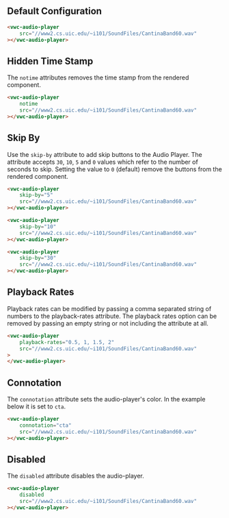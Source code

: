 ## Default Configuration

```html preview
<vwc-audio-player
	src="//www2.cs.uic.edu/~i101/SoundFiles/CantinaBand60.wav"
></vwc-audio-player>
```

## Hidden Time Stamp

The `notime` attributes removes the time stamp from the rendered component.

```html preview
<vwc-audio-player
	notime
	src="//www2.cs.uic.edu/~i101/SoundFiles/CantinaBand60.wav"
></vwc-audio-player>
```

## Skip By

Use the `skip-by` attribute to add skip buttons to the Audio Player. The attribute accepts `30`, `10`, `5` and `0` values which refer to the number of seconds to skip. Setting the value to `0` (default) remove the buttons from the rendered component.

```html preview
<vwc-audio-player
	skip-by="5"
	src="//www2.cs.uic.edu/~i101/SoundFiles/CantinaBand60.wav"
></vwc-audio-player>

<vwc-audio-player
	skip-by="10"
	src="//www2.cs.uic.edu/~i101/SoundFiles/CantinaBand60.wav"
></vwc-audio-player>

<vwc-audio-player
	skip-by="30"
	src="//www2.cs.uic.edu/~i101/SoundFiles/CantinaBand60.wav"
></vwc-audio-player>
```

## Playback Rates

Playback rates can be modified by passing a comma separated string of numbers to the playback-rates attribute. The playback rates option can be removed by passing an empty string or not including the attribute at all.

```html preview 270px
<vwc-audio-player
	playback-rates="0.5, 1, 1.5, 2"
	src="//www2.cs.uic.edu/~i101/SoundFiles/CantinaBand60.wav"
>
</vwc-audio-player>
```

## Connotation

The `connotation` attribute sets the audio-player's color. In the example below it is set to `cta`.

```html preview
<vwc-audio-player
	connotation="cta"
	src="//www2.cs.uic.edu/~i101/SoundFiles/CantinaBand60.wav"
></vwc-audio-player>
```

## Disabled

The `disabled` attribute disables the audio-player.

```html preview
<vwc-audio-player
	disabled
	src="//www2.cs.uic.edu/~i101/SoundFiles/CantinaBand60.wav"
></vwc-audio-player>
```
